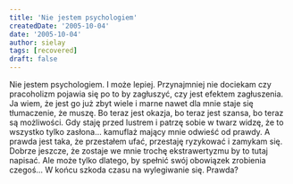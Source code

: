```yaml
---
title: 'Nie jestem psychologiem'
createdDate: '2005-10-04'
date: '2005-10-04'
author: sielay
tags: [recovered]
draft: false
---
```


Nie jestem psychologiem. I może lepiej. Przynajmniej nie dociekam czy pracoholizm pojawia się po to by zagłuszyć, czy jest efektem zagłuszenia. Ja wiem, że jest go już zbyt wiele i marne nawet dla mnie staje się tłumaczenie, że muszę. Bo teraz jest okazja, bo teraz jest szansa, bo teraz są możliwości. Gdy staję przed lustrem i patrzę sobie w twarz widzę, że to wszystko tylko zasłona… kamuflaż mający mnie odwieść od prawdy. A prawda jest taka, że przestałem ufać, przestaję ryzykować i zamykam się. Dobrze jeszcze, że zostaje we mnie trochę ekstrawertyzmu by to tutaj napisać. Ale może tylko dlatego, by spełnić swój obowiązek zrobienia czegoś… W końcu szkoda czasu na wylegiwanie się. Prawda?
